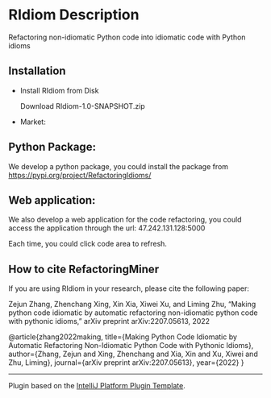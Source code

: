 # RIdiom Description

Refactoring non-idiomatic Python code into idiomatic code with Python idioms


## Installation

- Install RIdiom from Disk
  
  Download RIdiom-1.0-SNAPSHOT.zip 
  
- Market:

## Python Package: 

We develop a python package, you could install the package from https://pypi.org/project/RefactoringIdioms/

## Web application:

We also develop a web application for the code refactoring, you could access the application through the url: 47.242.131.128:5000

Each time, you could click code area to refresh.


## How to cite RefactoringMiner
If you are using RIdiom in your research, please cite the following paper:

Zejun Zhang, Zhenchang Xing, Xin Xia, Xiwei Xu, and Liming Zhu, “Making python code idiomatic by automatic refactoring non-idiomatic python code with pythonic idioms,” arXiv preprint arXiv:2207.05613, 2022

@article{zhang2022making,
  title={Making Python Code Idiomatic by Automatic Refactoring Non-Idiomatic Python Code with Pythonic Idioms},
  author={Zhang, Zejun and Xing, Zhenchang and Xia, Xin and Xu, Xiwei and Zhu, Liming},
  journal={arXiv preprint arXiv:2207.05613},
  year={2022}
}

---
Plugin based on the [IntelliJ Platform Plugin Template][template].

[template]: https://github.com/JetBrains/intellij-platform-plugin-template
